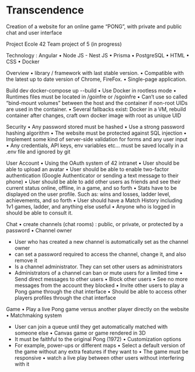 # Transcendence

Creation of a website for an online game “PONG”, with private and public chat and user interface

Project Ecole 42
Team project of 5 (in progress)

Technology :
Angular • Node JS - Nest JS • Prisma • PostgreSQL • HTML • CSS • Docker


Overview
• library / framework with last stable version.
• Compatible with the latest up to date version of Chrome, FireFox.
• Single-page application.

Build dev
docker-compose up --build
• Use Docker in rootless mode
• Runtimes files must be located in /goinfre or /sgoinfre
• Can’t use so called “bind-mount volumes” between the host and the container if non-root UIDs are used in the container.
• Several fallbacks exist: Docker in a VM, rebuild container after changes, craft own docker image with root as unique UID

Security
• Any password stored must be hashed
• Use a strong password hashing algorithm
• The website must be protected against SQL injection
• Implement some kind of server-side validation for forms and any user input
• Any credentials, API keys, env variables etc... must be saved locally in a .env file and ignored by git

User Account
• Using the OAuth system of 42 intranet
• User should be able to upload an avatar
• User should be able to enable two-factor authentication (Google Authenticator or sending a text message to their phone)
• User should be able to add other users as friends and see their current status online, offline, in a game, and so forth
• Stats have to be displayed on the user profile. Such as: wins and losses, ladder level, achievements, and so forth
• User should have a Match History including 1v1 games, ladder, and anything else useful
• Anyone who is logged in should be able to consult it.

Chat
• create channels (chat rooms) : public, or private, or protected by a password
• Channel owner
 - User who has created a new channel is automatically set as the channel owner
 - can set a password required to access the channel, change it, and also remove it
 - Is a channel administrator. They can set other users as administrators
 - Administrators of a channel can ban or mute users for a limited time
• Send direct messages to other users
• Block other users
• See no more messages from the account they blocked
• Invite other users to play a Pong game through the chat interface
• Should be able to access other players profiles through the chat interface

Game
• Play a live Pong game versus another player directly on the website
• Matchmaking system
- User can join a queue until they get automatically matched with someone else
• Canvas game or game rendered in 3D
- It must be faithful to the original Pong (1972)
• Customization options
- For example, power-ups or different maps
• Select a default version of the game without any extra features if they want to
• The game must be responsive
• watch a live play between other users without interfering with it
